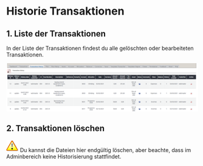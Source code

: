 # Historie Transaktionen

## 1. Liste der Transaktionen

In der Liste der Transaktionen findest du alle gelöschten oder bearbeiteten Transaktionen.

![Liste der Dateien](../../.gitbook/assets/de/admin_trahistories.png)

## 2. Transaktionen löschen

![Important](../../.gitbook/assets/de/important.png)
Du kannst die Dateien hier endgültig löschen, aber beachte, dass im Adminbereich keine Historisierung stattfindet.
